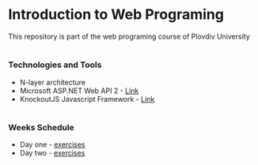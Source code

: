 # Introduction to Web Programing
This repository is part of the web programing course of Plovdiv University


# 
### Technologies and Tools
* N-layer architecture
* Microsoft ASP.NET Web API 2 - [Link](https://msdn.microsoft.com/en-us/library/dn448365(v=vs.118).aspx)
* KnockoutJS Javascript Framework - [Link](https://knockoutjs.com)



#
### Weeks Schedule

* Day one - [exercises](https://github.com/pkyurkchiev/web-programing/tree/master/exercises/day_1/TaskManager)
* Day two - [exercises](https://github.com/pkyurkchiev/web-programing/tree/master/exercises/day_2/TaskManager)
